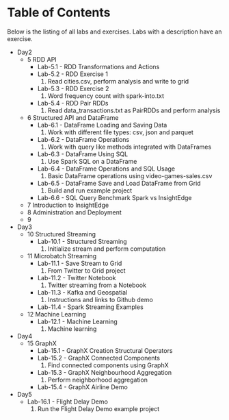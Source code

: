 # Table of Contents #

Below is the listing of all labs and exercises. Labs with a description have an exercise.

* Day2
  * 5 RDD API
    * Lab-5.1 - RDD Transformations and Actions
    * Lab-5.2 - RDD Exercise 1
      1. Read cities.csv, perform analysis and write to grid
    * Lab-5.3 - RDD Exercise 2
      1. Word frequency count with spark-into.txt
    * Lab-5.4 - RDD Pair RDDs
      1. Read data_transactions.txt as PairRDDs and perform analysis
  * 6 Structured API and DataFrame
    * Lab-6.1 - DataFrame Loading and Saving Data
      1. Work with different file types: csv, json and parquet
    * Lab-6.2 - DataFrame Operations
      1. Work with query like methods integrated with DataFrames
    * Lab-6.3 - DataFrame Using SQL
      1. Use Spark SQL on a DataFrame
    * Lab-6.4 - DataFrame Operations and SQL Usage
      1. Basic DataFrame operations using video-games-sales.csv
    * Lab-6.5 - DataFrame Save and Load DataFrame from Grid
      1. Build and run example project
    * Lab-6.6 - SQL Query Benchmark Spark vs InsightEdge
  * 7 Introduction to InsightEdge
  * 8 Administration and Deployment
  * 9
* Day3
  * 10 Structured Streaming
    * Lab-10.1 - Structured Streaming
      1. Initialize stream and perform computation
  * 11 Microbatch Streaming
    * Lab-11.1 - Save Stream to Grid
      1. From Twitter to Grid project
    * Lab-11.2 - Twitter Notebook
      1. Twitter streaming from a Notebook
    * Lab-11.3 - Kafka and Geospatial
      1. Instructions and links to Github demo
    * Lab-11.4 - Spark Streaming Examples
  * 12 Machine Learning
    * Lab-12.1 - Machine Learning
      1. Machine learning
* Day4
  * 15 GraphX
    * Lab-15.1 - GraphX Creation Structural Operators
    * Lab-15.2 - GraphX Connected Components
      1. Find connected components using GraphX
    * Lab-15.3 - GraphX Neighbourhood Aggregation
      1. Perform neighborhood aggregation
    * Lab-15.4 - GraphX Airline Demo
* Day5
    * Lab-16.1 - Flight Delay Demo
      1. Run the Flight Delay Demo example project
    
     
